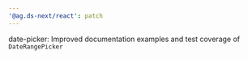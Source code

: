 ```yaml
---
'@ag.ds-next/react': patch
---
```


date-picker: Improved documentation examples and test coverage of `DateRangePicker`
